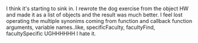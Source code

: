 I think it's starting to sink in.
I rewrote the dog exercise from the object HW and made it as a list of objects and the result was much better.
I feel lost operating the multiple synonims coming from function and callback function arguments, variable names..like, specificFaculty, facultyFind, facultySpecific UGHHHHHH I hate it.
